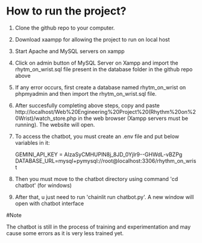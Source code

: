 # How to run the project?

1. Clone the github repo to your computer.
2. Download xaampp for allowing the project to run on local host
3. Start Apache and MySQL servers on xampp
4. Click on admin button of MySQL Server on Xampp and import the rhytm_on_wrist.sql file present in the database folder in the github repo above
5. If any error occurs, first create a database named rhytm_on_wrist on phpmyadmin and then import the rhytm_on_wrist.sql file.
6. After succesfully completing above steps, copy and paste http://localhost/Web%20Engineering%20Project%20(Rhythm%20on%20Wrist)/watch_store.php in the web browser (Xampp servers must be running). The website will open.
7. To access the chatbot, you must create an .env file and put below variables in it:
   
    GEMINI_API_KEY = AIzaSyCMHUPlN8j_8JD_0Yjlr9--GHWdL-vBZPg
    DATABASE_URL=mysql+pymysql://root@localhost:3306/rhythm_on_wrist

9. Then you must move to the chatbot directory using command 'cd chatbot' (for windows)
10. After that, u just need to run 'chainlit run chatbot.py'. A new window will open with chatbot interface

#Note

The chatbot is still in the process of training and experimentation and may cause some errors as it is very less trained yet.  

